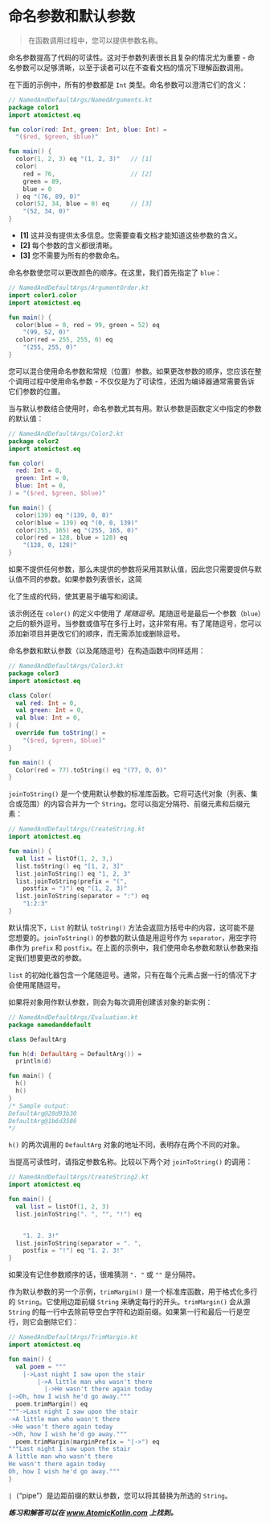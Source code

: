 # 命名参数和默认参数

> 在函数调用过程中，您可以提供参数名称。

命名参数提高了代码的可读性。这对于参数列表很长且复杂的情况尤为重要 - 命名参数可以足够清晰，以至于读者可以在不查看文档的情况下理解函数调用。

在下面的示例中，所有的参数都是 `Int` 类型。命名参数可以澄清它们的含义：

```kotlin
// NamedAndDefaultArgs/NamedArguments.kt
package color1
import atomictest.eq

fun color(red: Int, green: Int, blue: Int) =
  "($red, $green, $blue)"

fun main() {
  color(1, 2, 3) eq "(1, 2, 3)"   // [1]
  color(
    red = 76,                     // [2]
    green = 89,
    blue = 0
  ) eq "(76, 89, 0)"
  color(52, 34, blue = 0) eq      // [3]
    "(52, 34, 0)"
}
```

- **[1]** 这并没有提供太多信息。您需要查看文档才能知道这些参数的含义。
- **[2]** 每个参数的含义都很清晰。
- **[3]** 您不需要为所有的参数命名。

命名参数使您可以更改颜色的顺序。在这里，我们首先指定了 `blue`：

```kotlin
// NamedAndDefaultArgs/ArgumentOrder.kt
import color1.color
import atomictest.eq

fun main() {
  color(blue = 0, red = 99, green = 52) eq
    "(99, 52, 0)"
  color(red = 255, 255, 0) eq
    "(255, 255, 0)"
}
```

您可以混合使用命名参数和常规（位置）参数。如果更改参数的顺序，您应该在整个调用过程中使用命名参数 - 不仅仅是为了可读性，还因为编译器通常需要告诉它们参数的位置。

当与默认参数结合使用时，命名参数尤其有用。默认参数是函数定义中指定的参数的默认值：

```kotlin
// NamedAndDefaultArgs/Color2.kt
package color2
import atomictest.eq

fun color(
  red: Int = 0,
  green: Int = 0,
  blue: Int = 0,
) = "($red, $green, $blue)"

fun main() {
  color(139) eq "(139, 0, 0)"
  color(blue = 139) eq "(0, 0, 139)"
  color(255, 165) eq "(255, 165, 0)"
  color(red = 128, blue = 128) eq
    "(128, 0, 128)"
}
```

如果不提供任何参数，那么未提供的参数将采用其默认值，因此您只需要提供与默认值不同的参数。如果参数列表很长，这简

化了生成的代码，使其更易于编写和阅读。

该示例还在 `color()` 的定义中使用了 *尾随逗号*。尾随逗号是最后一个参数（`blue`）之后的额外逗号。当参数或值写在多行上时，这非常有用。有了尾随逗号，您可以添加新项目并更改它们的顺序，而无需添加或删除逗号。

命名参数和默认参数（以及尾随逗号）在构造函数中同样适用：

```kotlin
// NamedAndDefaultArgs/Color3.kt
package color3
import atomictest.eq

class Color(
  val red: Int = 0,
  val green: Int = 0,
  val blue: Int = 0,
) {
  override fun toString() =
    "($red, $green, $blue)"
}

fun main() {
  Color(red = 77).toString() eq "(77, 0, 0)"
}
```

`joinToString()` 是一个使用默认参数的标准库函数。它将可迭代对象（列表、集合或范围）的内容合并为一个 `String`。您可以指定分隔符、前缀元素和后缀元素：

```kotlin
// NamedAndDefaultArgs/CreateString.kt
import atomictest.eq

fun main() {
  val list = listOf(1, 2, 3,)
  list.toString() eq "[1, 2, 3]"
  list.joinToString() eq "1, 2, 3"
  list.joinToString(prefix = "(",
    postfix = ")") eq "(1, 2, 3)"
  list.joinToString(separator = ":") eq
    "1:2:3"
}
```

默认情况下，`List` 的默认 `toString()` 方法会返回方括号中的内容，这可能不是您想要的。`joinToString()` 的参数的默认值是用逗号作为 `separator`，用空字符串作为 `prefix` 和 `postfix`。在上面的示例中，我们使用命名参数和默认参数来指定我们想要更改的参数。

`list` 的初始化器包含一个尾随逗号。通常，只有在每个元素占据一行的情况下才会使用尾随逗号。

如果将对象用作默认参数，则会为每次调用创建该对象的新实例：

```kotlin
// NamedAndDefaultArgs/Evaluation.kt
package namedanddefault

class DefaultArg

fun h(d: DefaultArg = DefaultArg()) =
  println(d)

fun main() {
  h()
  h()
}
/* Sample output:
DefaultArg@28d93b30
DefaultArg@1b6d3586
*/
```

`h()` 的两次调用的 `DefaultArg` 对象的地址不同，表明存在两个不同的对象。

当提高可读性时，请指定参数名称。比较以下两个对 `joinToString()` 的调用：

```kotlin
// NamedAndDefaultArgs/CreateString2.kt
import atomictest.eq

fun main() {
  val list = listOf(1, 2, 3)
  list.joinToString(". ", "", "!") eq


    "1. 2. 3!"
  list.joinToString(separator = ". ",
    postfix = "!") eq "1. 2. 3!"
}
```

如果没有记住参数顺序的话，很难猜测 `". "` 或 `""` 是分隔符。

作为默认参数的另一个示例，`trimMargin()` 是一个标准库函数，用于格式化多行的 `String`。它使用边距前缀 `String` 来确定每行的开头。`trimMargin()` 会从源 `String` 的每一行中去除前导空白字符和边距前缀。如果第一行和最后一行是空行，则它会删除它们：

```kotlin
// NamedAndDefaultArgs/TrimMargin.kt
import atomictest.eq

fun main() {
  val poem = """
    |->Last night I saw upon the stair
        |->A little man who wasn't there
          |->He wasn't there again today
|->Oh, how I wish he'd go away."""
  poem.trimMargin() eq
"""->Last night I saw upon the stair
->A little man who wasn't there
->He wasn't there again today
->Oh, how I wish he'd go away."""
  poem.trimMargin(marginPrefix = "|->") eq
"""Last night I saw upon the stair
A little man who wasn't there
He wasn't there again today
Oh, how I wish he'd go away."""
}
```

`|`（“pipe”）是边距前缀的默认参数，您可以将其替换为所选的 `String`。

***练习和解答可以在 www.AtomicKotlin.com 上找到。***